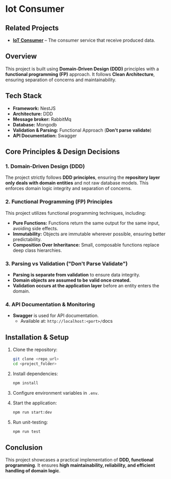 # **Iot Consumer**

## **Related Projects**  

- **[IoT Consumer](https://github.com/mahdijz5/iot-processor)** – The consumer service that receive produced data.  

## **Overview**

This project is built using **Domain-Driven Design (DDD)** principles with a **functional programming (FP)** approach. It follows **Clean Architecture**, ensuring separation of concerns and maintainability.

## **Tech Stack**

- **Framework:** NestJS
- **Architecture:**  DDD
- **Message broker:** RabbitMq
- **Database:** Mongodb
- **Validation & Parsing:** Functional Approach (**Don't parse validate**)
- **API Documentation:** Swagger

## **Core Principles & Design Decisions**

### **1. Domain-Driven Design (DDD)**

The project strictly follows **DDD principles**, ensuring the **repository layer only deals with domain entities** and not raw database models. This enforces domain logic integrity and separation of concerns.

### **2. Functional Programming (FP) Principles**

This project utilizes functional programming techniques, including:

- **Pure Functions:** Functions return the same output for the same input, avoiding side effects.
- **Immutability:** Objects are immutable wherever possible, ensuring better predictability.
 - **Composition Over Inheritance:** Small, composable functions replace deep class hierarchies.

### **3. Parsing vs Validation ("Don't Parse Validate")**

- **Parsing is separate from validation** to ensure data integrity.
- **Domain objects are assumed to be valid once created.**
- **Validation occurs at the application layer** before an entity enters the domain.
 
### **4. API Documentation & Monitoring**

- **Swagger** is used for API documentation.
  - Available at: `http://localhost:<port>/`docs
 

## **Installation & Setup**

1. Clone the repository:
   ```sh
   git clone <repo_url>
   cd <project_folder>
   ```
2. Install dependencies:
   ```sh
   npm install
   ```
3. Configure environment variables in `.env`.
 
4. Start the application:
   ```sh
   npm run start:dev 
   ```
5. Run unit-testing:
   ```sh
   npm run test 
   ```


## **Conclusion**

This project showcases a practical implementation of **DDD, functional programming**. It ensures **high maintainability, reliability, and efficient handling of domain logic**.

